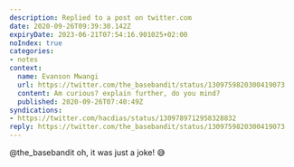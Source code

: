 ```yaml
---
description: Replied to a post on twitter.com
date: 2020-09-26T09:39:30.142Z
expiryDate: 2023-06-21T07:54:16.901025+02:00
noIndex: true
categories:
- notes
context:
  name: Evanson Mwangi
  url: https://twitter.com/the_basebandit/status/1309759820300419073
  content: Am curious? explain further, do you mind?
  published: 2020-09-26T07:40:49Z
syndications:
- https://twitter.com/hacdias/status/1309789712958328832
reply: https://twitter.com/the_basebandit/status/1309759820300419073
---
```


@the_basebandit oh, it was just a joke! 😅
